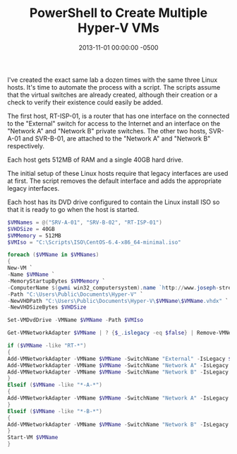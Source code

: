 ﻿---
title:  PowerShell to Create Multiple Hyper-V VMs
date:   2013-11-01 00:00:00 -0500
categories: IT
---

I've created the exact same lab a dozen times with the same three Linux hosts. It's time to automate the process with a script. The scripts assume that the virtual switches are already created, although their creation or a check to verify their existence could easily be added.

The first host, RT-ISP-01, is a router that has one interface on the connected to the "External" switch for access to the Internet and an interface on the "Network A" and "Network B" private switches. The other two hosts, SVR-A-01 and SVR-B-01, are attached to the "Network A" and "Network B" respectively.

Each host gets 512MB of RAM and a single 40GB hard drive.

The initial setup of these Linux hosts require that legacy interfaces are used at first. The script removes the default interface and adds the appropriate legacy interfaces.

Each host has its DVD drive configured to contain the Linux install ISO so that it is ready to go when the host is started.

```powershell
$VMNames = @("SRV-A-01", "SRV-B-02", "RT-ISP-01")
$VHDSize = 40GB
$VMMemory = 512MB
$VMIso = "C:\Scripts\ISO\CentOS-6.4-x86_64-minimal.iso"

foreach ($VMName in $VMNames)
{
New-VM `
-Name $VMName `
-MemoryStartupBytes $VMMemory `
-ComputerName $(gwmi win32_computersystem).name `http://www.joseph-streeter.com/wp-admin/index.php
-Path "C:\Users\Public\Documents\Hyper-V" `
-NewVHDPath "C:\Users\Public\Documents\Hyper-V\$VMName\$VMName.vhdx" `
-NewVHDSizeBytes $VHDSize

Set-VMDvdDrive -VMName $VMName -Path $VMIso

Get-VMNetworkAdapter $VMName | ? {$_.islegacy -eq $false} | Remove-VMNetworkAdapter

if ($VMName -like "RT-*")
{
Add-VMNetworkAdapter -VMName $VMName -SwitchName "External" -IsLegacy $true
Add-VMNetworkAdapter -VMName $VMName -SwitchName "Network A" -IsLegacy $true
Add-VMNetworkAdapter -VMName $VMName -SwitchName "Network B" -IsLegacy $true
}
Elseif ($VMName -like "*-A-*")
{
Add-VMNetworkAdapter -VMName $VMName -SwitchName "Network A" -IsLegacy $true
}
Elseif ($VMName -like "*-B-*")
{
Add-VMNetworkAdapter -VMName $VMName -SwitchName "Network B" -IsLegacy $true
}
Start-VM $VMName
}
```

